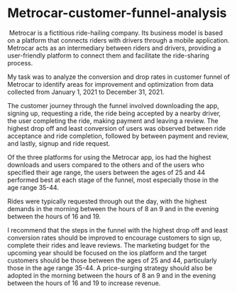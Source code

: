 # Metrocar-customer-funnel-analysis

​
Metrocar is a fictitious ride-hailing company. Its business model is based on a platform that connects riders with drivers through a mobile application. Metrocar acts as an intermediary between riders and drivers, providing a user-friendly platform to connect them and facilitate the ride-sharing process.

My task was to analyze the conversion and drop rates in customer funnel of Metrocar to identify areas for improvement and optimization from data collected from January 1, 2021 to December 31, 2021.

The customer journey through the funnel involved downloading the app, signing up, requesting a ride, the ride being accepted by a nearby driver, the user completing the ride, making payment and leaving a review. The highest drop off and least conversion of users was observed between ride acceptance and ride completion, followed by between payment and review, and lastly, signup and ride request.

Of the three platforms for using the Metrocar app, ios had the highest downloads and users compared to the others and of the users who specified their age range, the users between the ages of 25 and 44 performed best at each stage of the funnel, most especially those in the age range 35-44.

Rides were typically requested through out the day, with the highest demands in the morning between the hours of 8 an 9 and in the evening between the hours of 16 and 19.

I recommend that the steps in the funnel with the highest drop off and least conversion rates should be improved to encourage customers to sign up, complete their rides and leave reviews. The marketing budget for the upcoming year should be focused on the ios platform and the target customers should be those between the ages of 25 and 44, particularly those in the age range 35-44. A price-surging strategy should also be adopted in the morning between the hours of 8 an 9 and in the evening between the hours of 16 and 19 to increase revenue.

​

​

​

​

​
